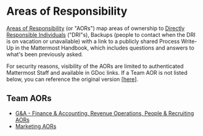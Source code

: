 # Areas of Responsibility

[Areas of Responsibility](../../company/about-mattermost/list-of-terms.md#aor) \(or "AORs"\) map areas of ownership to [Directly Responsible Individuals](../../company/about-mattermost/list-of-terms.md#dri) \("DRI"s\), Backups \(people to contact when the DRI is on vacation or unavailable\) with a link to a publicly shared Process Write-Up in the Mattermost Handbook, which includes questions and answers to what's been previously asked.
  
For security reasons, visibility of the AORs are limited to authenticated Mattermost Staff and available in GDoc links. If a Team AOR is not listed below, you can reference the original version \[[here](https://docs.google.com/spreadsheets/d/1Vsx8vTo56tGR6SUcrX_5lTMrEcujJE-MIsKg5o7xiUA/edit#gid=0)\]. 

## Team AORs
* [G&A - Finance & Accounting, Revenue Operations, People & Recruiting AORs](https://docs.google.com/spreadsheets/d/1iSnhnQrshyZf2NSxoWOjJ0_e-sbqA6A-GrJ5G2h2wZo/edit#gid=0)
* [Marketing AORs](https://docs.google.com/spreadsheets/d/1cE17L60esYW8gCF9eJkLAXer8ND32nXxak04fBk6dPg/edit#gid=1558109683)
